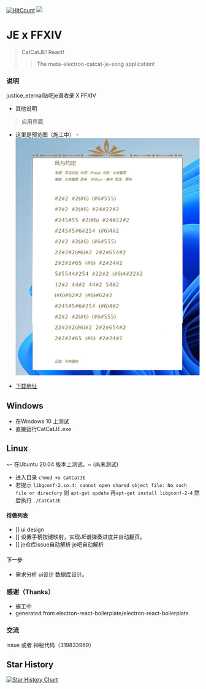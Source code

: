 
[![HitCount](http://hits.dwyl.com/kokolokksk/catcat-je-react.svg)](http://hits.dwyl.com/kokolokksk/catcat-je-react)
![](https://img.shields.io/github/stars/kokolokksk/catcat-je-react?color=green&style=flat-square)
# JE x FFXIV

> CatCatJE! React!
> >The meta-electron-catcat-je-song application!

### 说明
 justice_eternal贴吧je谱收录 X FFXIV

- 其他说明
>应用界面
 - 这里是预览图（施工中）
 -![](./zread/paper.jpg)

- [下载地址](https://github.com/kokolokksk/catcat-je-react/releases/latest)
## Windows
- 在Windows 10 上测试
- 直接运行CatCatJE.exe
## Linux
~- 在Ubuntu 20.04 版本上测试。~ (尚未测试)
- 进入目录 ```chmod +x CatCatJE```
- 若提示  ```libgconf-2.so.4: cannot open shared object file: No such file or directory``` 则 ```apt-get update``` 再```apt-get install libgconf-2-4``` 然后执行 ```./CatCatJE```

#### 待做列表
- [] ui design
- [] 设置手柄按键映射，实现JE谱弹奏进度并自动翻页。
- [] je仓库issue自动解析 je吧自动解析 

#### 下一步
- 需求分析 ui设计 数据库设计。

### 感谢（Thanks）
- 施工中
- generated from electron-react-boilerplate/electron-react-boilerplate

### 交流
issue 或者 神秘代码（319833969）

## Star History

[![Star History Chart](https://api.star-history.com/svg?repos=kokolokksk/catcat-je-react&type=Date)](https://star-history.com/#kokolokksk/catcat-je-react&Date)

